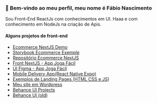 <h3>👋 Bem-vindo ao meu perfil, meu nome é Fábio Nascimento</h3>
<p>Sou Front-End ReactJs com conhecimentos em UI. Haaa e com conhecimento em NodeJs na criação de Apis.</p>

             
<div><h4>Alguns projetos de front-end</h4></div>
<ul>
  <li><a target="_blank" href="https://nextjs-ecommerce-demons.vercel.app">Ecommerce NextJS Demo</a></li>
  <li><a target="_blank" href="https://storybook-ecommerce-demo.vercel.app/?path=&globals=measureEnabled:false">Storybook Ecommerce Exemple</a></li>
  <li><a target="_blank" href="https://github.com/fabionascimento1/nextjs-ecommerce-demo">Repositório Ecommerce NextJS</a></li>
  <li><a target="_blank" href="https://nextjs-appjogafacil.vercel.app">Front NextJS - App Joga Fácil</a></li>
  <li><a target="_blank" href="https://www.figma.com/proto/Mnas7DcPBMaoaN1VjcnKdz/AppJogaFacil?page-id=0%3A1&node-id=46%3A2&viewport=241%2C48%2C0.61&scaling=min-zoom&starting-point-node-id=46%3A2">UI Figma - App Joga Fácil</a></li>
  <li><a target="_blank" href="https://github.com/fabionascimento1/reactnative-mobile-delivery-app">Mobile Delivery App(React Native Expo)</a></li>
  <li><a target="_blank" href="https://github.com/fabionascimento1/ui-portfolio#readme">Exemplos de Landing Pages (HTML CSS e JS)</a></li>
  <li><a target="_blank" href="http://fabionascimento.netlify.com/">Meu site em Wordpress</a></li>
  <li><a target="_blank" href="https://www.behance.net/fbiodonasc">Behance UI Projects</a></li> 
  <li><a target="_blank" href="https://www.behance.net/fabiodonascimento">Behance UI (old)</a></li> 
</ul>
